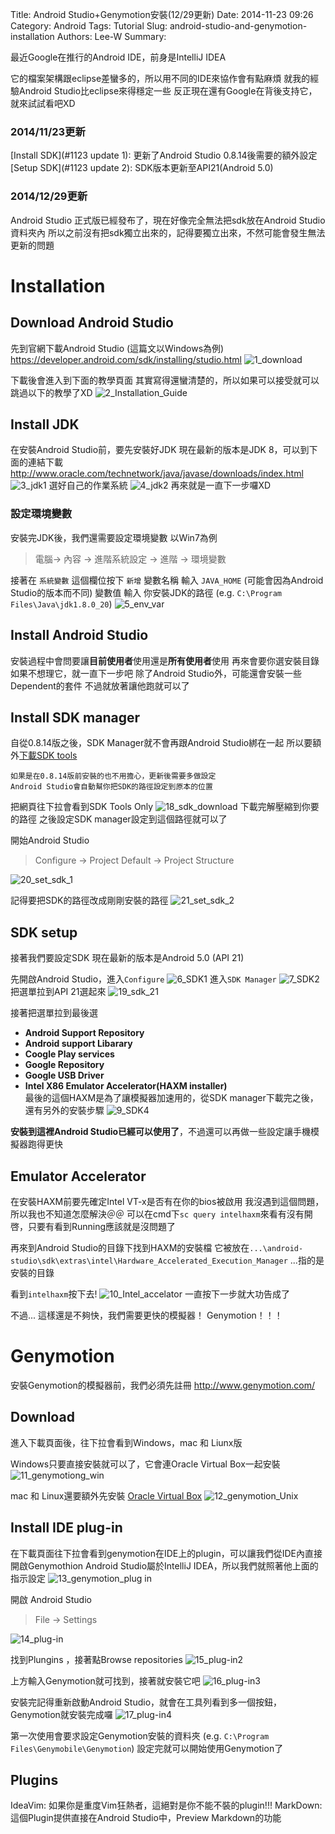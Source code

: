 Title: Android Studio+Genymotion安裝(12/29更新)
Date: 2014-11-23 09:26
Category: Android
Tags: Tutorial
Slug: android-studio-and-genymotion-installation
Authors: Lee-W
Summary: 


最近Google在推行的Android IDE，前身是IntelliJ IDEA

<!--more-->

它的檔案架構跟eclipse差蠻多的，所以用不同的IDE來協作會有點麻煩
就我的經驗Android Studio比eclipse來得穩定一些
反正現在還有Google在背後支持它，就來試試看吧XD

### 2014/11/23更新
[Install SDK](#1123 update 1): 更新了Android Studio 0.8.14後需要的額外設定
[Setup SDK](#1123 update 2): SDK版本更新至API21(Android 5.0)

### 2014/12/29更新
Android Studio 正式版已經發布了，現在好像完全無法把sdk放在Android Studio資料夾內
所以之前沒有把sdk獨立出來的，記得要獨立出來，不然可能會發生無法更新的問題

# Installation
## Download Android Studio
先到官網下載Android Studio (這篇文以Windows為例)
https://developer.android.com/sdk/installing/studio.html
![1_download](http://i.imgur.com/iFQ6JJY.png)

下載後會進入到下面的教學頁面
其實寫得還蠻清楚的，所以如果可以接受就可以跳過以下的教學了XD
![2_Installation_Guide](http://i.imgur.com/gkttlS9.png)

## Install JDK
在安裝Android Studio前，要先安裝好JDK
現在最新的版本是JDK 8，可以到下面的連結下載
http://www.oracle.com/technetwork/java/javase/downloads/index.html
![3_jdk1](http://i.imgur.com/0om5D2M.png)
選好自己的作業系統
![4_jdk2](http://i.imgur.com/D0G7XLq.png)
再來就是一直下一步囉XD

### 設定環境變數
安裝完JDK後，我們還需要設定環境變數
以Win7為例
> 電腦-> 內容 -> 進階系統設定 -> 進階 -> 環境變數

接著在 `系統變數` 這個欄位按下 `新增` 
變數名稱 輸入 `JAVA_HOME` (可能會因為Android Studio的版本而不同)
變數值 輸入 你安裝JDK的路徑 (e.g. `C:\Program Files\Java\jdk1.8.0_20`)
![5_env_var](http://i.imgur.com/KYG8pBO.png)

## Install Android Studio
安裝過程中會問要讓**目前使用者**使用還是**所有使用者**使用
再來會要你選安裝目錄
如果不想理它，就一直下一步吧
除了Android Studio外，可能還會安裝一些Dependent的套件
不過就放著讓他跑就可以了

<a name="1123 update 1"></a>
## Install SDK manager
自從0.8.14版之後，SDK Manager就不會再跟Android Studio綁在一起
所以要額外[下載SDK tools](https://developer.android.com/sdk/index.html?hl=i)

```
如果是在0.8.14版前安裝的也不用擔心，更新後需要多做設定
Android Studio會自動幫你把SDK的路徑設定到原本的位置
```

把網頁往下拉會看到SDK Tools Only
![18_sdk_download](http://i.imgur.com/TctIzTa.png)
下載完解壓縮到你要的路徑
之後設定SDK manager設定到這個路徑就可以了

開始Android Studio
> Configure -> Project Default -> Project Structure

![20_set_sdk_1](http://i.imgur.com/Tj82hvs.png)

記得要把SDK的路徑改成剛剛安裝的路徑
![21_set_sdk_2](http://i.imgur.com/ETqkNhX.png)

<a name="1123 update 1"></a>
## SDK setup
接著我們要設定SDK
現在最新的版本是Android 5.0 (API 21)

先開啟Android Studio，進入`Configure`
![6_SDK1](http://i.imgur.com/c8rDZxZ.png)
進入`SDK Manager`
![7_SDK2](http://i.imgur.com/pBVHp7S.png)
把選單拉到API 21選起來
![19_sdk_21](http://i.imgur.com/3lytBi2.png)

接著把選單拉到最後選
- **Android Support Repository**
- **Android support Libarary**
- **Coogle Play services**
- **Google Repository**
- **Google USB Driver**
- **Intel X86 Emulator Accelerator(HAXM installer)**  
	最後的這個HAXM是為了讓模擬器加速用的，從SDK manager下載完之後，還有另外的安裝步驟
![9_SDK4](http://i.imgur.com/UM8w30n.png)

**安裝到這裡Android Studio已經可以使用了**，不過還可以再做一些設定讓手機模擬器跑得更快

## Emulator Accelerator
在安裝HAXM前要先確定Intel VT-x是否有在你的bios被啟用
我沒遇到這個問題，所以我也不知道怎麼解決＠＠
可以在cmd下`sc query intelhaxm`來看有沒有開啓，只要有看到Running應該就是沒問題了

再來到Android Studio的目錄下找到HAXM的安裝檔
它被放在`...\android-studio\sdk\extras\intel\Hardware_Accelerated_Execution_Manager`
...指的是安裝的目錄

看到`intelhaxm`按下去!
![10_Intel_accelator](http://i.imgur.com/NX8lULd.png)
一直按下一步就大功告成了

不過...
這樣還是不夠快，我們需要更快的模擬器！
Genymotion！！！

# Genymotion
安裝Genymotion的模擬器前，我們必須先註冊
http://www.genymotion.com/

## Download
進入下載頁面後，往下拉會看到Windows，mac 和 Liunx版

Windows只要直接安裝就可以了，它會連Oracle Virtual Box一起安裝
![11_genymotiong_win](http://i.imgur.com/4oUXeea.png)

mac 和 Linux還要額外先安裝 [Oracle Virtual Box](https://www.virtualbox.org/wiki/Downloads)
![12_genymotion_Unix](http://i.imgur.com/NMQD2Jc.png)

## Install IDE plug-in
在下載頁面往下拉會看到genymotion在IDE上的plugin，可以讓我們從IDE內直接開啟Genymothion
Android Studio屬於IntelliJ IDEA，所以我們就照著他上面的指示設定
![13_genymotion_plug in](http://i.imgur.com/7C0d8aU.png)

開啟 Android Studio
> File -> Settings

![14_plug-in](http://i.imgur.com/vemudkb.png)

找到Plungins ，接著點Browse repositories
![15_plug-in2](http://i.imgur.com/UnP1hiQ.png)

上方輸入Genymotion就可找到，接著就安裝它吧
![16_plug-in3](http://i.imgur.com/xzjsTmz.png)

安裝完記得重新啟動Android Studio，就會在工具列看到多一個按鈕，Genymotion就安裝完成囉
![17_plug-in4](http://i.imgur.com/I2RbFEG.png)

第一次使用會要求設定Genymotion安裝的資料夾 (e.g. `C:\Program Files\Genymobile\Genymotion`)
設定完就可以開始使用Genymotion了

## Plugins
IdeaVim: 如果你是重度Vim狂熱者，這絕對是你不能不裝的plugin!!!
MarkDown: 這個Plugin提供直接在Android Studio中，Preview Markdown的功能